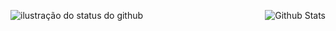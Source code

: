 <p align="center">
<img align='left' src="https://github-readme-stats.vercel.app/api?username=ahnirtnic&show_icons=true&theme=buefy)" alt="ilustração do status do github">
  
<img
        align="right"
        src="https://github-readme-stats.vercel.app/api/top-langs?username=ahnirtnic&layout=compact&langs_count=8&card_width=320"
        alt="Github Stats"
      />
</p>
